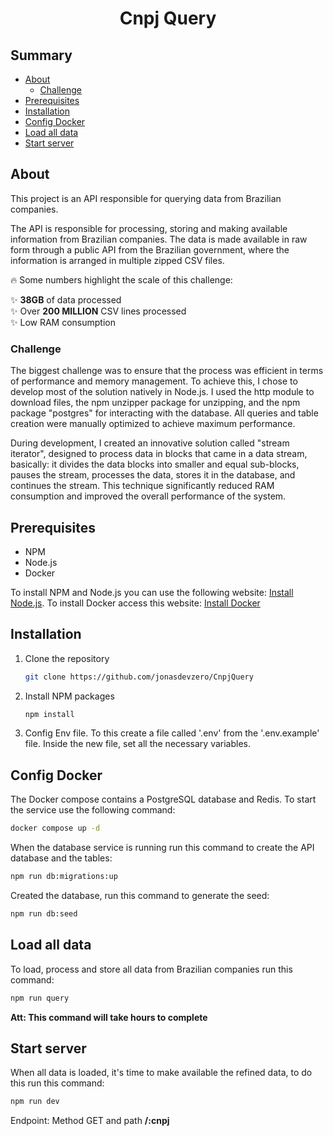 <h1 align="center">Cnpj Query</h1>

## Summary

* [About](#about)
  * [Challenge](#challenge)
* [Prerequisites](#prerequisites)
* [Installation](#installation)
* [Config Docker](#config-docker)
* [Load all data](#load-all-data)
* [Start server](#start-server)

## About

This project is an API responsible for querying data from Brazilian companies.

The API is responsible for processing, storing and making available information from Brazilian companies. The data is made available in raw form through a public API from the Brazilian government, where the information is arranged in multiple zipped CSV files.

🔥 Some numbers highlight the scale of this challenge:

✨ **38GB** of data processed <br />
✨ Over **200 MILLION** CSV lines processed <br />
✨ Low RAM consumption

### Challenge

The biggest challenge was to ensure that the process was efficient in terms of performance and memory management.
To achieve this, I chose to develop most of the solution natively in Node.js. I used the http module to download files, the npm unzipper package for unzipping, and the npm package "postgres" for interacting with the database.
All queries and table creation were manually optimized to achieve maximum performance.

During development, I created an innovative solution called "stream iterator", designed to process data in blocks that came in a data stream, basically: it divides the data blocks into smaller and equal sub-blocks,
pauses the stream, processes the data, stores it in the database, and continues the stream. This technique significantly reduced RAM consumption and improved the overall performance of the system.

## Prerequisites
* NPM
* Node.js
* Docker

To install NPM and Node.js you can use the following website: [Install Node.js](https://nodejs.org/en/download/package-manager).
To install Docker access this website: [Install Docker](https://docs.docker.com/engine/install/)

## Installation

1. Clone the repository
    ```sh
   git clone https://github.com/jonasdevzero/CnpjQuery
   ```
2. Install NPM packages
   ```sh
   npm install
   ```
3. Config Env file. To this create a file called '.env' from the '.env.example' file. Inside the new file, set all the necessary variables.
   
## Config Docker

The Docker compose contains a PostgreSQL database and Redis. To start the service use the following command:

```sh
docker compose up -d
```

When the database service is running run this command to create the API database and the tables:

```sh
npm run db:migrations:up
```

Created the database, run this command to generate the seed:

```sh
npm run db:seed
```

## Load all data

To load, process and store all data from Brazilian companies run this command:

```sh
npm run query
```

**Att: This command will take hours to complete**

## Start server

When all data is loaded, it's time to make available the refined data, to do this run this command:

```sh
npm run dev
```

Endpoint: Method GET and path **/:cnpj**


